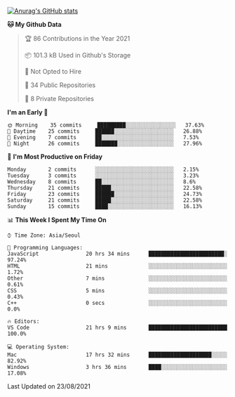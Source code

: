
<!--
**BHyeonKim/BHyeonKim** is a ✨ _special_ ✨ repository because its `README.md` (this file) appears on your GitHub profile.

Here are some ideas to get you started:

- 🔭 I’m currently working on ...
- 🌱 I’m currently learning ...
- 👯 I’m looking to collaborate on ...
- 🤔 I’m looking for help with ...
- 💬 Ask me about ...
- 📫 How to reach me: ...
- 😄 Pronouns: ...
- ⚡ Fun fact: ...
-->
[![Anurag's GitHub stats](https://github-readme-stats.vercel.app/api?username=BHyeonKim&show_icons=true&theme=dark)
](https://github.com/anuraghazra/github-readme-stats)
<!--START_SECTION:waka-->
**🐱 My Github Data** 

> 🏆 86 Contributions in the Year 2021
 > 
> 📦 101.3 kB Used in Github's Storage 
 > 
> 🚫 Not Opted to Hire
 > 
> 📜 34 Public Repositories 
 > 
> 🔑 8 Private Repositories  
 > 
**I'm an Early 🐤** 

```text
🌞 Morning    35 commits     █████████░░░░░░░░░░░░░░░░   37.63% 
🌆 Daytime    25 commits     ██████░░░░░░░░░░░░░░░░░░░   26.88% 
🌃 Evening    7 commits      ██░░░░░░░░░░░░░░░░░░░░░░░   7.53% 
🌙 Night      26 commits     ███████░░░░░░░░░░░░░░░░░░   27.96%

```
📅 **I'm Most Productive on Friday** 

```text
Monday       2 commits      ░░░░░░░░░░░░░░░░░░░░░░░░░   2.15% 
Tuesday      3 commits      ░░░░░░░░░░░░░░░░░░░░░░░░░   3.23% 
Wednesday    8 commits      ██░░░░░░░░░░░░░░░░░░░░░░░   8.6% 
Thursday     21 commits     █████░░░░░░░░░░░░░░░░░░░░   22.58% 
Friday       23 commits     ██████░░░░░░░░░░░░░░░░░░░   24.73% 
Saturday     21 commits     █████░░░░░░░░░░░░░░░░░░░░   22.58% 
Sunday       15 commits     ████░░░░░░░░░░░░░░░░░░░░░   16.13%

```


📊 **This Week I Spent My Time On** 

```text
⌚︎ Time Zone: Asia/Seoul

💬 Programming Languages: 
JavaScript               20 hrs 34 mins      ████████████████████████░   97.24% 
HTML                     21 mins             ░░░░░░░░░░░░░░░░░░░░░░░░░   1.72% 
Other                    7 mins              ░░░░░░░░░░░░░░░░░░░░░░░░░   0.61% 
CSS                      5 mins              ░░░░░░░░░░░░░░░░░░░░░░░░░   0.43% 
C++                      0 secs              ░░░░░░░░░░░░░░░░░░░░░░░░░   0.0%

🔥 Editors: 
VS Code                  21 hrs 9 mins       █████████████████████████   100.0%

💻 Operating System: 
Mac                      17 hrs 32 mins      ████████████████████░░░░░   82.92% 
Windows                  3 hrs 36 mins       ████░░░░░░░░░░░░░░░░░░░░░   17.08%

```


 Last Updated on 23/08/2021
<!--END_SECTION:waka-->

